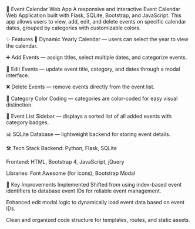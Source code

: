 📅 Event Calendar Web App
A responsive and interactive Event Calendar Web Application built with Flask, SQLite, Bootstrap, and JavaScript. This app allows users to view, add, edit, and delete events on specific calendar dates, grouped by categories with customizable colors.

✨ Features
📅 Dynamic Yearly Calendar — users can select the year to view the calendar.

➕ Add Events — assign titles, select multiple dates, and categorize events.

📝 Edit Events — update event title, category, and dates through a modal interface.

❌ Delete Events — remove events directly from the event list.

🎨 Category Color Coding — categories are color-coded for easy visual distinction.

📑 Event List Sidebar — displays a sorted list of all added events with category badges.

📊 SQLite Database — lightweight backend for storing event details.

🛠️ Tech Stack
Backend: Python, Flask, SQLite

Frontend: HTML, Bootstrap 4, JavaScript, jQuery

Libraries: Font Awesome (for icons), Bootstrap Modal

📌 Key Improvements Implemented
Shifted from using index-based event identifiers to database event IDs for reliable event management.

Enhanced edit modal logic to dynamically load event data based on event IDs.

Clean and organized code structure for templates, routes, and static assets.
